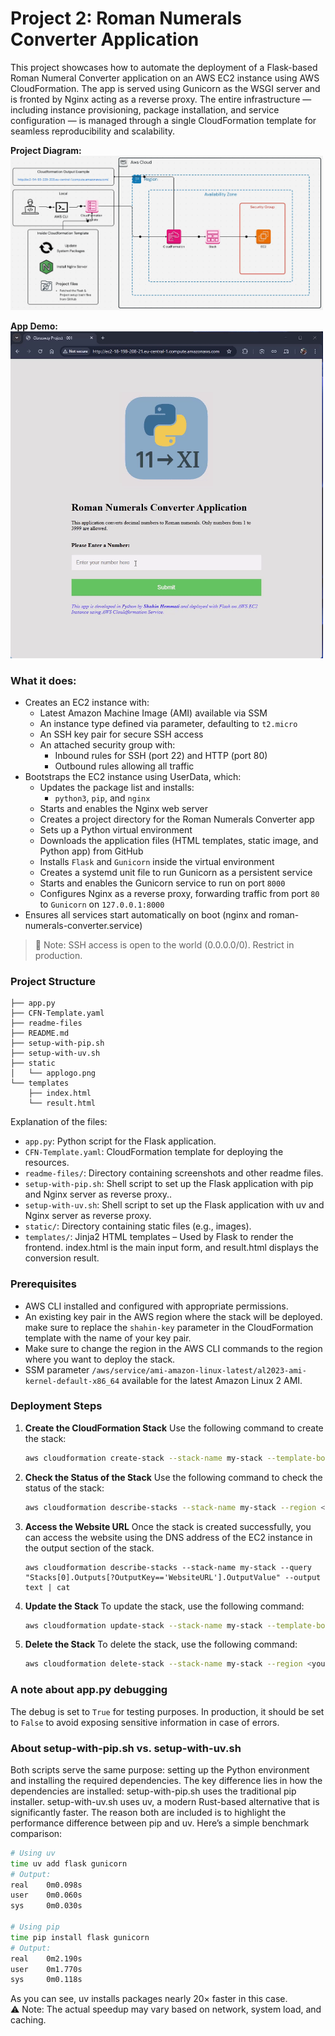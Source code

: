 # Project 2: Roman Numerals Converter Application

This project showcases how to automate the deployment of a Flask-based Roman Numeral Converter application on an AWS EC2 instance using AWS CloudFormation. The app is served using Gunicorn as the WSGI server and is fronted by Nginx acting as a reverse proxy. The entire infrastructure — including instance provisioning, package installation, and service configuration — is managed through a single CloudFormation template for seamless reproducibility and scalability.

**Project Diagram:**  
<img src="./readme-files/RomanNumeralsConverterDiagram.gif" width="500" height="auto" />

**App Demo:**  
<img src="./readme-files/AppDemo.gif" width="500" height="auto" />

### What it does:
- Creates an EC2 instance with:  
  - Latest Amazon Machine Image (AMI) available via SSM
  - An instance type defined via parameter, defaulting to `t2.micro`
  - An SSH key pair for secure SSH access  
  - An attached security group with:
    - Inbound rules for SSH (port 22) and HTTP (port 80)
    - Outbound rules allowing all traffic
- Bootstraps the EC2 instance using UserData, which:  
  - Updates the package list and installs:
     - `python3`, `pip`, and `nginx`
  - Starts and enables the Nginx web server  
  - Creates a project directory for the Roman Numerals Converter app
  - Sets up a Python virtual environment
  - Downloads the application files (HTML templates, static image, and Python app) from GitHub
  - Installs `Flask` and `Gunicorn` inside the virtual environment
  - Creates a systemd unit file to run Gunicorn as a persistent service
  - Starts and enables the Gunicorn service to run on port `8000`
  - Configures Nginx as a reverse proxy, forwarding traffic from port `80` to `Gunicorn` on `127.0.0.1:8000`
- Ensures all services start automatically on boot (nginx and roman-numerals-converter.service)

>🔐 Note: SSH access is open to the world (0.0.0.0/0). Restrict in production.

### Project Structure
```
├── app.py
├── CFN-Template.yaml
├── readme-files
├── README.md
├── setup-with-pip.sh
├── setup-with-uv.sh
├── static
│   └── applogo.png
└── templates
    ├── index.html
    └── result.html
```
Explanation of the files:
- `app.py`: Python script for the Flask application.
- `CFN-Template.yaml`: CloudFormation template for deploying the resources.
- `readme-files/`: Directory containing screenshots and other readme files.
- `setup-with-pip.sh`: Shell script to set up the Flask application with pip and Nginx server as reverse proxy..
- `setup-with-uv.sh`: Shell script to set up the Flask application with uv and Nginx server as reverse proxy.
- `static/`: Directory containing static files (e.g., images).
- `templates/`: Jinja2 HTML templates – Used by Flask to render the frontend. index.html is the main input form, and result.html displays the conversion result.

### Prerequisites
- AWS CLI installed and configured with appropriate permissions.
- An existing key pair in the AWS region where the stack will be deployed. make sure to replace the `shahin-key` parameter in the CloudFormation template with the name of your key pair.
- Make sure to change the region in the AWS CLI commands to the region where you want to deploy the stack.
- SSM parameter `/aws/service/ami-amazon-linux-latest/al2023-ami-kernel-default-x86_64` available for the latest Amazon Linux 2 AMI.

### Deployment Steps
1. **Create the CloudFormation Stack**
   Use the following command to create the stack:
   ```sh
   aws cloudformation create-stack --stack-name my-stack --template-body file://CFN-Template.yaml --region <your-region>
   ```

2. **Check the Status of the Stack**
   Use the following command to check the status of the stack:
   ```sh
   aws cloudformation describe-stacks --stack-name my-stack --region <your-region>
   ```

3. **Access the Website URL**
   Once the stack is created successfully, you can access the website using the DNS address of the EC2 instance in the output section of the stack.
   ```
   aws cloudformation describe-stacks --stack-name my-stack --query "Stacks[0].Outputs[?OutputKey=='WebsiteURL'].OutputValue" --output text | cat
   ```

4. **Update the Stack**
   To update the stack, use the following command:
   ```sh
   aws cloudformation update-stack --stack-name my-stack --template-body file://CFN-Template.yaml --region <your-region>
   ```

5. **Delete the Stack**
   To delete the stack, use the following command:
   ```sh
   aws cloudformation delete-stack --stack-name my-stack --region <your-region>
   ```

### A note about app.py debugging
The debug is set to `True` for testing purposes. In production, it should be set to `False` to avoid exposing sensitive information in case of errors.

### About setup-with-pip.sh vs. setup-with-uv.sh
Both scripts serve the same purpose: setting up the Python environment and installing the required dependencies. The key difference lies in how the dependencies are installed:
setup-with-pip.sh uses the traditional pip installer.
setup-with-uv.sh uses uv, a modern Rust-based alternative that is significantly faster.
The reason both are included is to highlight the performance difference between pip and uv.
Here’s a simple benchmark comparison:
```sh
# Using uv
time uv add flask gunicorn
# Output:
real    0m0.098s
user    0m0.060s
sys     0m0.030s  

# Using pip
time pip install flask gunicorn
# Output:
real    0m2.190s
user    0m1.770s
sys     0m0.118s
```
As you can see, uv installs packages nearly 20× faster in this case.  
⚠️ Note: The actual speedup may vary based on network, system load, and caching.